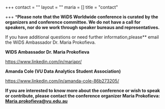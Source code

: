 +++
contact = ""
layout = ""
maria = []
title = "contact"

+++
\***Please note that the WiDS Worldwide conference is curated by the organizers and conference committee. We do not have a call for speakers, nor do we work through speaker bureaus and representatives.**

If you have additional questions or need further information,​please** email the WiDS Ambassador Dr. Maria Prokofieva.

**WIDS Ambassador Dr. Maria Prokofieva**

https://www.linkedin.com/in/mariapr/

**Amanda Cole (VU Data Analytics Student Association)**

https://www.linkedin.com/in/amanda-cole-86b273205/

**If you are interested to know more about the conference or wish to speak or contribute, please contact the conference organizer Maria Prokofieva: Maria.prokofieva@vu.edu.au**